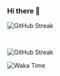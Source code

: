 ### Hi there 👋


![GitHub Streak](https://github-readme-streak-stats.herokuapp.com/?user=weryzebra-yue&theme=dark)

<br/>


![GitHub Streak](https://wery-zebra-yue.vercel.app/)

![Waka Time](https://github-readme-stats.vercel.app/api/wakatime?username=WeryZebra)



